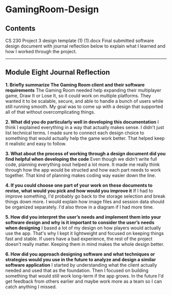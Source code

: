 # GamingRoom-Design

## Contents
CS 230 Project 3 design template (1) (1).docx
Final submitted software design document with journal reflection below to explain what I learned and how I worked through the project.

---

## Module Eight Journal Reflection

**1. Briefly summarize The Gaming Room client and their software requirements**
The Gaming Room needed help expanding their multiplayer game, Draw It or Lose It, so it could work on multiple platforms. They wanted it to be scalable, secure, and able to handle a bunch of users while still running smooth. My goal was to come up with a design that supported all of that without overcomplicating things.

**2. What did you do particularly well in developing this documentation**
I think I explained everything in a way that actually makes sense. I didn't just list technical terms. I made sure to connect each design choice to something that would actually help the game work better. That helped keep it realistic and easy to follow.

**3. What about the process of working through a design document did you find helpful when developing the code** 
Even though we didn't write full code, planning everything oout helped a lot more. It made me really think through how the app would be structed and how each part needs to work together. That kind of planning makes coding way easier down the line.

**4. If you could choose one part of your work on these documents to revise, what would you pick and how would you improve it** 
If I had to improve something, I'd probably go back to the storage selection and break things down more. I would explain how image files and session data should be organized separately. I'd also throw in a diagram if I had more time.

**5. How did you interpret the user’s needs and implement them into your software design and why is it important to consider the user’s needs when designing** 
I based a lot of my design on how players would actually use the app. That's why I kept it lightweight and focused on keeping things fast and stable. If users have a bad experience, the rest of the project doesn't really matter. Keeping them in mind makes the whole design better.

**6. How did you approach designing software and what techniques or strategies would you use in the future to analyze and design a similar software application**
I started by understanding what the client actually needed and used that as the foundation. Then I focused on building something that would still work long-term if the app grows. In the future I'd get feedback from others earlier and maybe work more as a team so I can catch anything I missed.
